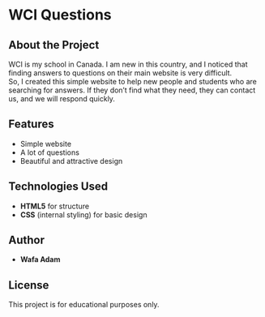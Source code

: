 # WCI Questions  

## About the Project  
WCI is my school in Canada. I am new in this country, and I noticed that finding answers to questions on their main website is very difficult.  
So, I created this simple website to help new people and students who are searching for answers. If they don’t find what they need, they can contact us, and we will respond quickly.  

## Features  
- Simple website  
- A lot of questions  
- Beautiful and attractive design  

## Technologies Used  
- **HTML5** for structure  
- **CSS** (internal styling) for basic design  

## Author  
- **Wafa Adam**  

## License  
This project is for educational purposes only.  
